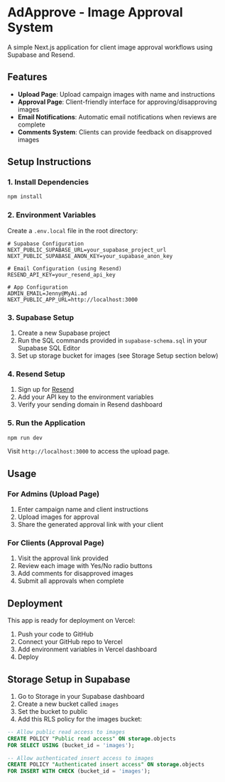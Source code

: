 # AdApprove - Image Approval System

A simple Next.js application for client image approval workflows using Supabase and Resend.

## Features

- **Upload Page**: Upload campaign images with name and instructions
- **Approval Page**: Client-friendly interface for approving/disapproving images
- **Email Notifications**: Automatic email notifications when reviews are complete
- **Comments System**: Clients can provide feedback on disapproved images

## Setup Instructions

### 1. Install Dependencies

```bash
npm install
```

### 2. Environment Variables

Create a `.env.local` file in the root directory:

```env
# Supabase Configuration
NEXT_PUBLIC_SUPABASE_URL=your_supabase_project_url
NEXT_PUBLIC_SUPABASE_ANON_KEY=your_supabase_anon_key

# Email Configuration (using Resend)
RESEND_API_KEY=your_resend_api_key

# App Configuration
ADMIN_EMAIL=Jenny@MyAi.ad
NEXT_PUBLIC_APP_URL=http://localhost:3000
```

### 3. Supabase Setup

1. Create a new Supabase project
2. Run the SQL commands provided in `supabase-schema.sql` in your Supabase SQL Editor
3. Set up storage bucket for images (see Storage Setup section below)

### 4. Resend Setup

1. Sign up for [Resend](https://resend.com)
2. Add your API key to the environment variables
3. Verify your sending domain in Resend dashboard

### 5. Run the Application

```bash
npm run dev
```

Visit `http://localhost:3000` to access the upload page.

## Usage

### For Admins (Upload Page)
1. Enter campaign name and client instructions
2. Upload images for approval
3. Share the generated approval link with your client

### For Clients (Approval Page)
1. Visit the approval link provided
2. Review each image with Yes/No radio buttons
3. Add comments for disapproved images
4. Submit all approvals when complete

## Deployment

This app is ready for deployment on Vercel:

1. Push your code to GitHub
2. Connect your GitHub repo to Vercel
3. Add environment variables in Vercel dashboard
4. Deploy

## Storage Setup in Supabase

1. Go to Storage in your Supabase dashboard
2. Create a new bucket called `images`
3. Set the bucket to public
4. Add this RLS policy for the images bucket:

```sql
-- Allow public read access to images
CREATE POLICY "Public read access" ON storage.objects
FOR SELECT USING (bucket_id = 'images');

-- Allow authenticated insert access to images
CREATE POLICY "Authenticated insert access" ON storage.objects
FOR INSERT WITH CHECK (bucket_id = 'images');
``` 